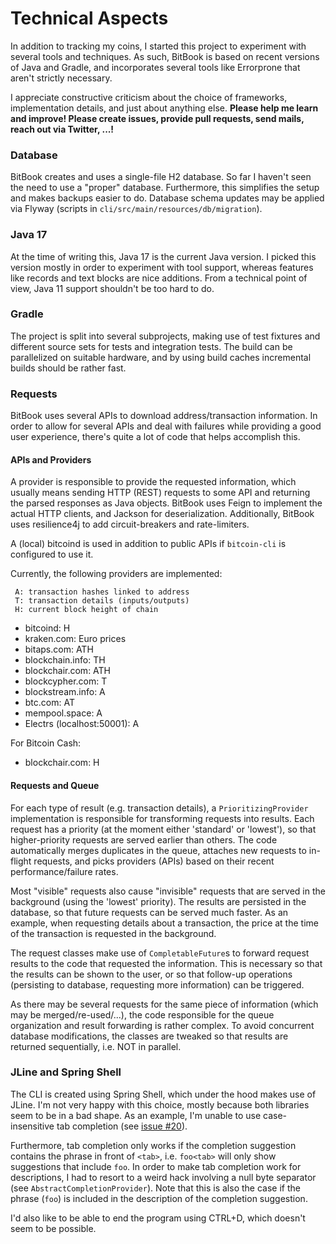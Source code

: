 # Technical Aspects
In addition to tracking my coins, I started this project to experiment with several
tools and techniques. As such, BitBook is based on recent versions of Java and Gradle,
and incorporates several tools like Errorprone that aren't strictly necessary.

I appreciate constructive criticism about the choice of frameworks, implementation 
details, and just about anything else. **Please help me learn and improve!
Please create issues, provide pull requests, send mails, reach out via Twitter, ...!**

### Database
BitBook creates and uses a single-file H2 database. So far I haven't seen the need to
use a "proper" database.
Furthermore, this simplifies the setup and makes backups easier to do.
Database schema updates may be applied via Flyway (scripts in `cli/src/main/resources/db/migration`).

### Java 17
At the time of writing this, Java 17 is the current Java version.
I picked this version mostly in order to experiment with tool support, whereas features like
records and text blocks are nice additions.
From a technical point of view, Java 11 support shouldn't be too hard to do.

### Gradle 
The project is split into several subprojects, making use of test fixtures and
different source sets for tests and integration tests. The build can be
parallelized on suitable hardware, and by using build caches incremental builds
should be rather fast.

### Requests
BitBook uses several APIs to download address/transaction information.
In order to allow for several APIs and deal with failures while providing a good user experience,
there's quite a lot of code that helps accomplish this.

#### APIs and Providers
A provider is responsible to provide the requested information, which usually means sending HTTP (REST) requests to
some API and returning the parsed responses as Java objects.
BitBook uses Feign to implement the actual HTTP clients, and Jackson for deserialization.
Additionally, BitBook uses resilience4j to add circuit-breakers and rate-limiters.

A (local) bitcoind is used in addition to public APIs if `bitcoin-cli` is configured to use it. 

Currently, the following providers are implemented:
```
 A: transaction hashes linked to address
 T: transaction details (inputs/outputs)
 H: current block height of chain
 ```

 * bitcoind: H
 * kraken.com: Euro prices
 * bitaps.com: ATH
 * blockchain.info: TH
 * blockchair.com: ATH
 * blockcypher.com: T
 * blockstream.info: A
 * btc.com: AT
 * mempool.space: A
 * Electrs (localhost:50001): A

For Bitcoin Cash:
* blockchair.com: H

#### Requests and Queue
For each type of result (e.g. transaction details), a `PrioritizingProvider` implementation
is responsible for transforming requests into results. Each request has a priority (at the moment either 'standard'
or 'lowest'), so that higher-priority requests are served earlier than others.
The code automatically merges duplicates in the queue, attaches new requests to in-flight requests, and picks
providers (APIs) based on their recent performance/failure rates.

Most "visible" requests also cause "invisible" requests that are served in the background (using the 'lowest' priority).
The results are persisted in the database, so that future requests can be served much faster.
As an example, when requesting details about a transaction, the price at the time of the transaction is requested in the
background.

The request classes make use of `CompletableFuture`s to forward request results to the code that
requested the information. This is necessary so that the results can be shown to the user, or so that follow-up
operations (persisting to database, requesting more information) can be triggered.

As there may be several requests for the same piece of information (which may be merged/re-used/...), the code
responsible for the queue organization and result forwarding is rather complex.
To avoid concurrent database modifications, the classes are tweaked so that results are returned sequentially, i.e.
NOT in parallel.

### JLine and Spring Shell
The CLI is created using Spring Shell, which under the hood makes use of JLine.
I'm not very happy with this choice, mostly because both libraries seem to be in a bad shape.
As an example, I'm unable to use case-insensitive tab completion (see [issue #20](https://github.com/C-Otto/BitBook/issues/20)).

Furthermore, tab completion only works if the completion suggestion contains the phrase in front of `<tab>`, i.e.
`foo<tab>` will only show suggestions that include `foo`. In order to make tab completion work for descriptions,
I had to resort to a weird hack involving a null byte separator (see `AbstractCompletionProvider`).
Note that this is also the case if the phrase (`foo`) is included in the description of the completion suggestion.

I'd also like to be able to end the program using CTRL+D, which doesn't seem to be possible.
